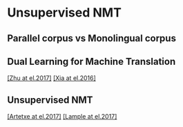 # Unsupervised NMT

## Parallel corpus vs Monolingual corpus

## Dual Learning for Machine Translation

[[Zhu at el.2017]](https://arxiv.org/pdf/1703.10593.pdf)
[[Xia at el.2016]](https://arxiv.org/pdf/1611.00179.pdf)

## Unsupervised NMT

[[Artetxe at el.2017]](https://arxiv.org/pdf/1710.11041.pdf)
[[Lample at el.2017]](https://arxiv.org/pdf/1711.00043.pdf)